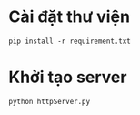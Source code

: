 # Cài đặt thư viện
```pip install -r requirement.txt```

# Khởi tạo server
```python httpServer.py```

